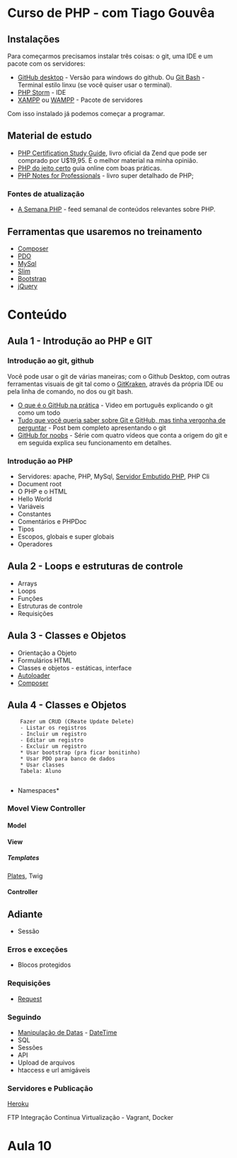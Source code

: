 # Curso de PHP - com Tiago Gouvêa



## Instalações

Para começarmos precisamos instalar três coisas: o git, uma IDE e um pacote com os servidores:

- [GitHub desktop](https://desktop.github.com/) - Versão para windows do github. Ou [Git Bash](https://git-scm.com/downloads) - Terminal estilo linxu (se você quiser usar o terminal).
- [PHP Storm](https://www.jetbrains.com/phpstorm/) - IDE
- [XAMPP](https://www.apachefriends.org/pt_br/index.html) ou [WAMPP](http://www.wampserver.com/en/) - Pacote de servidores

Com isso instalado já podemos começar a programar.

## Material de estudo

-  [PHP Certification Study Guide](http://www.zend.com/en/services/certification/php-certification-study-guide), livro oficial da Zend que pode ser comprado por U$19,95. É o melhor material na minha opinião.
- [PHP do jeito certo](http://br.phptherightway.com/) guia online com boas práticas.
- [PHP Notes for Professionals](http://book.goalkicker.com/PHPBook/) - livro super detalhado de PHP;

### Fontes de atualização

- [A Semana PHP](https://www.getrevue.co/profile/asemanaphp
) - feed semanal de conteúdos relevantes sobre PHP.

## Ferramentas que usaremos no treinamento

- [Composer](https://getcomposer.org/)
- [PDO](http://php.net/manual/pt_BR/book.pdo.php)
- [MySql](https://www.mysql.com/)
- [Slim](http://www.slimframework.com/) 
- [Bootstrap](https://getbootstrap.com/)
- [jQuery](https://jquery.com/)

# Conteúdo 

## Aula 1 - Introdução ao PHP e GIT

### Introdução ao git, github

Você pode usar o git de várias maneiras; com o Github Desktop, com outras ferramentas visuais de git tal como o [GitKraken](https://www.gitkraken.com/), através da própria IDE ou pela linha de comando, no dos ou git bash.

- [O que é o GitHub na prática](https://www.youtube.com/watch?v=fG6gl9ne6CE) - Video em português explicando o git como um todo
- [Tudo que você queria saber sobre Git e GitHub, mas tinha vergonha de perguntar](https://tableless.com.br/tudo-que-voce-queria-saber-sobre-git-e-github-mas-tinha-vergonha-de-perguntar/) - Post bem completo apresentando o git
- [GitHub for noobs](https://www.youtube.com/watch?v=1h9_cB9mPT8&list=PLqGj3iMvMa4LFz8DZ0t-89twnelpT4Ilw) - Série com quatro vídeos que conta a origem do git e em seguida explica seu funcionamento em detalhes.

### Introdução ao PHP

- Servidores: apache, PHP, MySql, [Servidor Embutido PHP](http://php.net/manual/pt_BR/features.commandline.webserver.php), PHP Cli
- Document root
- O PHP e o HTML
- Hello World
- Variáveis
- Constantes
- Comentários e PHPDoc
- Tipos
- Escopos, globais e super globais
- Operadores

## Aula 2 - Loops e estruturas de controle

- Arrays
- Loops
- Funções
- Estruturas de controle
- Requisições

## Aula 3 - Classes e Objetos

- Orientação a Objeto
- Formulários HTML
- Classes e objetos - estáticas, interface
- [Autoloader](http://php.net/autoload)
- [Composer](https://getcomposer.org/)

## Aula 4 - Classes e Objetos


```
    Fazer um CRUD (CReate Update Delete) 
    - Listar os registros
    - Incluir um registro
    - Editar um registro
    - Excluir um registro
    * Usar bootstrap (pra ficar bonitinho)
    * Usar PDO para banco de dados
    * Usar classes
    Tabela: Aluno
    
```


- Namespaces*

### Movel View Controller
#### Model
#### View
##### Templates

[Plates](http://platesphp.com/v3/simple-example/), Twig

#### Controller

## Adiante

- Sessão

### Erros e exceções
- Blocos protegidos

### Requisições
- [Request](https://imasters.com.br/desenvolvimento/a-extensao-request-do-php-7/?trace=1519021197&source=single)

### Seguindo
- [Manipulação de Datas](http://br.phptherightway.com/#data_e_horario) - [DateTime](https://www.devmedia.com.br/manipulando-datas-com-php/32966)
- SQL
- Sessões
- API
- Upload de arquivos
- htaccess e url amigáveis


### Servidores e Publicação

[Heroku](https://www.heroku.com/php)

FTP
Integração Contínua
Virtualização - Vagrant, Docker

# Aula 10
